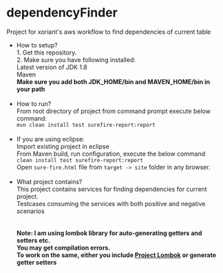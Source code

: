 # dependencyFinder
Project for xoriant's aws workflow to find dependencies of current table
<ul>
 
<li>How to setup?</li>
1. Get this repository.<br>
2. Make sure you have following installed:<br>
Latest version of JDK 1.8<br>
Maven <br>
<b>Make sure you add both JDK_HOME/bin and MAVEN_HOME/bin in your path</b><br><br>
<li>How to run?</li>
From root directory of project from command prompt execute below command:<br>
<code>mvn clean install test surefire-report:report</code><br><br>
<li>If you are using eclipse:</li>
Import existing project in eclipse<br>
From Maven build, run configuration, execute the below command<br>
<code>clean install test surefire-report:report</code><br>
Open <code>sure-fire.html</code> file from <code>target -> site</code> folder in any browser.<br>
<br>
<li>What project contains?</li>
This project contains services for finding dependencies for current project.<br>
Testcases consuming the services with both positive and negative scenarios<br>
<br><br>
<strong>Note: I am using lombok library for auto-generating getters and setters etc.<br>You may get compilation errors.<br> To work on the same, either you include <a href="https://projectlombok.org/">Project Lombok</a> or generate getter setters</strong><br>
</ul> 